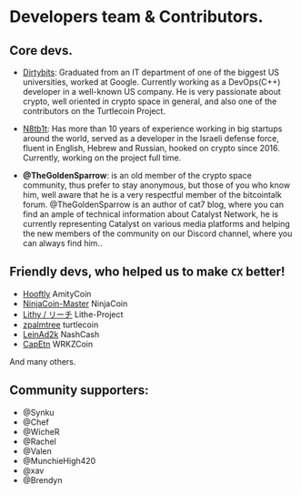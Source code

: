 # Developers team & Contributors.


## Core devs.

- [Dirtybits](https://github.com/dirtybits): Graduated from an IT department of one of the biggest US
universities, worked at Google.
Currently working as a DevOps(C++) developer in a well-known
US company. He is very passionate about crypto, well oriented in
crypto space in general, and also one of the contributors
on the Turtlecoin Project.

- [N8tb1t](https://github.com/n8tb1t): Has more than 10 years of experience working in big startups
around the world, served as a developer in the Israeli defense
force, fluent in English, Hebrew and Russian,
hooked on crypto since 2016.
Currently, working on the project full time.

- **@TheGoldenSparrow**: is an old member of the crypto space community, thus prefer to stay anonymous, but those of you who know him, well aware that he is a very respectful member of the bitcointalk forum. @TheGoldenSparrow is an author of cat7 blog, where you can find an ample of technical information about Catalyst Network, he is currently representing Catalyst on various media platforms and helping the new members of the community on our Discord channel, where you can always find him..

## Friendly devs, who helped us to make `CX` better!
- [Hooftly](https://github.com/CalexCore) AmityCoin
- [NinjaCoin-Master](https://github.com/NinjaCoin-Master) NinjaCoin
- [Lithy / リーチ](https://github.com/LithyRiolu) Lithe-Project
- [zpalmtree](https://github.com/zpalmtree) turtlecoin
- [LeinAd2k](https://github.com/LeinAd2k) NashCash
- [CapEtn](https://github.com/wrkzcoin) WRKZCoin

And many others.

## Community supporters:

- @Synku
- @Chef
- @WicheR
- @Rachel
- @Valen
- @MunchieHigh420
- @xav
- @Brendyn

